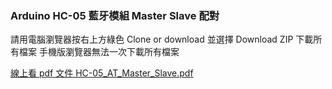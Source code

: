 ﻿### Arduino HC-05 藍牙模組 Master Slave 配對

請用電腦瀏覽器按右上方綠色 Clone or download 並選擇 Download ZIP 下載所有檔案
手機版瀏覽器無法一次下載所有檔案

[線上看 pdf 文件 HC-05_AT_Master_Slave.pdf](https://github.com/Ken0206/HC-05_AT_Master_Slave/blob/master/HC-05_AT_Master_Slave.pdf)